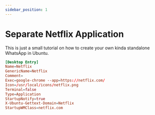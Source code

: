 ```yaml
---
sidebar_position: 1
---
```


# Separate Netflix Application

This is just a small tutorial on how to create your own kinda standalone WhatsApp in Ubuntu.

```conf title="netflix.desktop"
[Desktop Entry]
Name=Netflix
GenericName=Netflix
Comment=
Exec=google-chrome --app=https://netflix.com/
Icon=/usr/local/icons/netflix.png
Terminal=false
Type=Application
StartupNotify=true
X-Ubuntu-Gettext-Domain=Netflix
StartupWMClass=netflix.com
```

